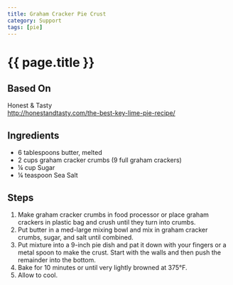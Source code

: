 ```yaml
---
title: Graham Cracker Pie Crust
category: Support
tags: [pie]
---
```


# {{ page.title }}

## Based On
Honest & Tasty
<br>
<http://honestandtasty.com/the-best-key-lime-pie-recipe/>

## Ingredients
* 6 tablespoons butter, melted
* 2 cups graham cracker crumbs (9 full graham crackers)
* ¼ cup Sugar
* ¼ teaspoon Sea Salt

## Steps
1.  Make graham cracker crumbs in food processor or place graham crackers in plastic bag and crush until they turn into crumbs.
2.  Put butter in a med-large mixing bowl and mix in graham cracker crumbs, sugar, and salt until combined.
3.  Put mixture into a 9-inch pie dish and pat it down with your fingers or a metal spoon to make the crust. Start with the walls and then push the remainder into the bottom.
4.  Bake for 10 minutes or until very lightly browned at 375°F.
5.  Allow to cool.
